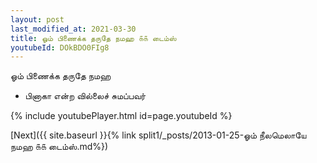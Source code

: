 ```yaml
---
layout: post
last_modified_at: 2021-03-30
title: ஓம் பிணைக்க தருதே நமஹ ௧௧ டைம்ஸ்
youtubeId: DOkBDO0FIg8
---
```

 
 
 ஓம் பிணைக்க தருதே நமஹ  
 
 -  பினாகா என்ற வில்லைச் சுமப்பவர் 
 
  
 
  
 
 
 
 
 
 


{% include youtubePlayer.html id=page.youtubeId %}
 
[Next]({{ site.baseurl }}{% link  split1/_posts/2013-01-25-ஓம் நீலமெலாயே நமஹ ௧௧ டைம்ஸ்.md%})
 
